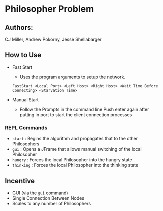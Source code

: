 # Philosopher Problem
## Authors:
CJ Miller, Andrew Pokorny, Jesse Shellabarger
## How to Use
* Fast Start
    * Uses the program arguments to setup the network.
    
    `FastStart <Local Port> <Left Host> <Right Host> <Wait Time Before Connecting> <Starvation Time>`
* Manual Start
    * Follow the Prompts in the command line
    Push enter again after putting in port to start the client connection processes
    
### REPL Commands
* `start` : Begins the algorithm and propagates that to the other Philosophers 
* `gui` : Opens a JFrame that allows manual switching of the local Philosopher
* `hungry` : Forces the local Philosopher into the hungry state
* `thinking` : Forces the local Philosopher into the thinking state

## Incentive
* GUI (via the `gui` command)
* Single Connection Between Nodes
* Scales to any number of Philosophers
